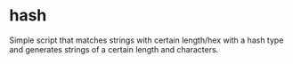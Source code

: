 hash
====

Simple script that matches strings with certain length/hex with a hash type and generates strings of a certain length and characters.
